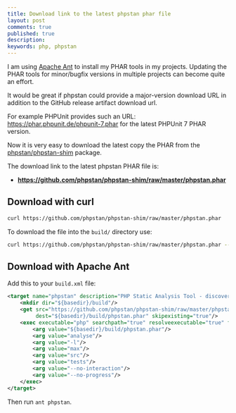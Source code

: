 ```yaml
---
title: Download link to the latest phpstan phar file
layout: post
comments: true
published: true
description: 
keywords: php, phpstan
---
```


I am using [Apache Ant](https://ant.apache.org/) to install my PHAR tools in my projects. Updating the PHAR tools for minor/bugfix versions in multiple projects can become quite an effort.

It would be great if phpstan could provide a major-version download URL in addition to the GitHub release artifact download url.

For example PHPUnit provides such an URL: <https://phar.phpunit.de/phpunit-7.phar> for the latest PHPUnit 7 PHAR version.

Now it is very easy to download the latest copy the PHAR from the [phpstan/phpstan-shim](https://github.com/phpstan/phpstan-shim) package.

The download link to the latest phpstan PHAR file is: 

* **https://github.com/phpstan/phpstan-shim/raw/master/phpstan.phar**

## Download with curl

```bash
curl https://github.com/phpstan/phpstan-shim/raw/master/phpstan.phar
```

To download the file into the `build/` directory use:

```bash
curl https://github.com/phpstan/phpstan-shim/raw/master/phpstan.phar --output build/phpstan.phar
```

## Download with Apache Ant

Add this to your `build.xml` file:

```xml
<target name="phpstan" description="PHP Static Analysis Tool - discover bugs in your code without running it">
    <mkdir dir="${basedir}/build"/>
    <get src="https://github.com/phpstan/phpstan-shim/raw/master/phpstan.phar"
         dest="${basedir}/build/phpstan.phar" skipexisting="true"/>
    <exec executable="php" searchpath="true" resolveexecutable="true" failonerror="true">
        <arg value="${basedir}/build/phpstan.phar"/>
        <arg value="analyse"/>
        <arg value="-l"/>
        <arg value="max"/>
        <arg value="src"/>
        <arg value="tests"/>
        <arg value="--no-interaction"/>
        <arg value="--no-progress"/>
    </exec>
</target>
```

Then run `ant phpstan`.


